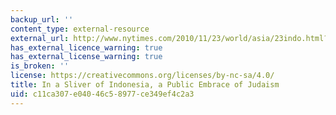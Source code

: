 ```yaml
---
backup_url: ''
content_type: external-resource
external_url: http://www.nytimes.com/2010/11/23/world/asia/23indo.html?pagewanted=all&gwh=6419EC303EAF38D89D57E6DA5844C1BE
has_external_licence_warning: true
has_external_license_warning: true
is_broken: ''
license: https://creativecommons.org/licenses/by-nc-sa/4.0/
title: In a Sliver of Indonesia, a Public Embrace of Judaism
uid: c11ca307-e040-46c5-8977-ce349ef4c2a3
---
```


